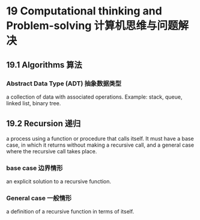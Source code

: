 # 19 Computational thinking and Problem-solving 计算机思维与问题解决

## 19.1 Algorithms 算法

### Abstract Data Type (ADT) 抽象数据类型

a collection of data with associated operations. Example: stack, queue,
linked list, binary tree.

## 19.2 Recursion 递归

a process using a function or procedure that calls itself.
It must have a base case, in which it returns without making a recursive call,
and a general case where the recursive call takes place.

### base case 边界情形

an explicit solution to a recursive function.

### General case 一般情形

a definition of a recursive function in terms of itself.
